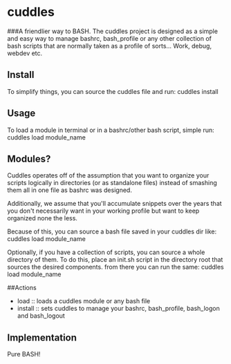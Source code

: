 # cuddles
###A friendlier way to BASH.
The cuddles project is designed as a simple and easy way to manage bashrc, bash_profile or any other collection of bash scripts that are normally taken as a profile of sorts... Work, debug, webdev etc.

## Install
To simplify things, you can source the cuddles file and run:
cuddles install

## Usage
To load a module in terminal or in a bashrc/other bash script, simple run:
cuddles load module_name

## Modules?
Cuddles operates off of the assumption that you want to organize your scripts logically in directories (or as standalone files) instead of smashing them all in one file as bashrc was designed.

Additionally, we assume that you'll accumulate snippets over the years that you don't necessarily want in your working profile but want to keep organized none the less.

Because of this, you can source a bash file saved in your cuddles dir like:
cuddles load module_name

Optionally, if you have a collection of scripts, you can source a whole directory of them. To do this, place an init.sh script in the directory root that sources the desired components.
from there you can run the same:
cuddles load module_name


##Actions
- load		:: loads a cuddles module or any bash file
- install   :: sets cuddles to manage your bashrc, bash_profile, bash_logon and bash_logout


## Implementation
Pure BASH!

